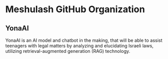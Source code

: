 # Meshulash GitHub Organization

## YonaAI

YonaAI is an AI model and chatbot in the making, that will be able to assist teenagers with legal matters by analyzing and elucidating Israeli laws, utilizing retrieval-augmented generation (RAG) technology.
